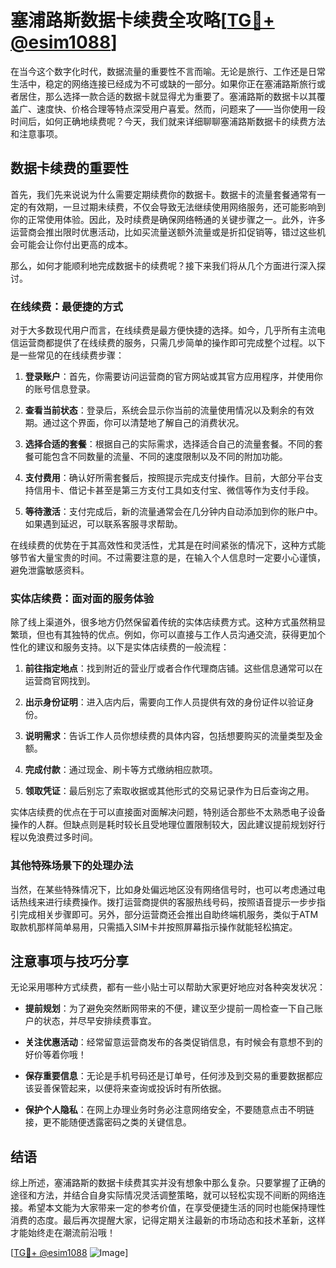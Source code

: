 # 塞浦路斯数据卡续费全攻略[[TG💪+ @esim1088](https://t.me/s/esim1088)]

在当今这个数字化时代，数据流量的重要性不言而喻。无论是旅行、工作还是日常生活中，稳定的网络连接已经成为不可或缺的一部分。如果你正在塞浦路斯旅行或者居住，那么选择一款合适的数据卡就显得尤为重要了。塞浦路斯的数据卡以其覆盖广、速度快、价格合理等特点深受用户喜爱。然而，问题来了——当你使用一段时间后，如何正确地续费呢？今天，我们就来详细聊聊塞浦路斯数据卡的续费方法和注意事项。

## 数据卡续费的重要性

首先，我们先来说说为什么需要定期续费你的数据卡。数据卡的流量套餐通常有一定的有效期，一旦过期未续费，不仅会导致无法继续使用网络服务，还可能影响到你的正常使用体验。因此，及时续费是确保网络畅通的关键步骤之一。此外，许多运营商会推出限时优惠活动，比如买流量送额外流量或是折扣促销等，错过这些机会可能会让你付出更高的成本。

那么，如何才能顺利地完成数据卡的续费呢？接下来我们将从几个方面进行深入探讨。

### 在线续费：最便捷的方式

对于大多数现代用户而言，在线续费是最方便快捷的选择。如今，几乎所有主流电信运营商都提供了在线续费的服务，只需几步简单的操作即可完成整个过程。以下是一些常见的在线续费步骤：

1. **登录账户**：首先，你需要访问运营商的官方网站或其官方应用程序，并使用你的账号信息登录。
   
2. **查看当前状态**：登录后，系统会显示你当前的流量使用情况以及剩余的有效期。通过这个界面，你可以清楚地了解自己的消费状况。

3. **选择合适的套餐**：根据自己的实际需求，选择适合自己的流量套餐。不同的套餐可能包含不同数量的流量、不同的速度限制以及不同的附加功能。

4. **支付费用**：确认好所需套餐后，按照提示完成支付操作。目前，大部分平台支持信用卡、借记卡甚至是第三方支付工具如支付宝、微信等作为支付手段。

5. **等待激活**：支付完成后，新的流量通常会在几分钟内自动添加到你的账户中。如果遇到延迟，可以联系客服寻求帮助。

在线续费的优势在于其高效性和灵活性，尤其是在时间紧张的情况下，这种方式能够节省大量宝贵的时间。不过需要注意的是，在输入个人信息时一定要小心谨慎，避免泄露敏感资料。

### 实体店续费：面对面的服务体验

除了线上渠道外，很多地方仍然保留着传统的实体店续费方式。这种方式虽然稍显繁琐，但也有其独特的优点。例如，你可以直接与工作人员沟通交流，获得更加个性化的建议和服务支持。以下是实体店续费的一般流程：

1. **前往指定地点**：找到附近的营业厅或者合作代理商店铺。这些信息通常可以在运营商官网找到。

2. **出示身份证明**：进入店内后，需要向工作人员提供有效的身份证件以验证身份。

3. **说明需求**：告诉工作人员你想续费的具体内容，包括想要购买的流量类型及金额。

4. **完成付款**：通过现金、刷卡等方式缴纳相应款项。

5. **领取凭证**：最后别忘了索取收据或其他形式的交易记录作为日后查询之用。

实体店续费的优点在于可以直接面对面解决问题，特别适合那些不太熟悉电子设备操作的人群。但缺点则是耗时较长且受地理位置限制较大，因此建议提前规划好行程以免浪费过多时间。

### 其他特殊场景下的处理办法

当然，在某些特殊情况下，比如身处偏远地区没有网络信号时，也可以考虑通过电话热线来进行续费操作。拨打运营商提供的客服热线号码，按照语音提示一步步指引完成相关步骤即可。另外，部分运营商还会推出自助终端机服务，类似于ATM取款机那样简单易用，只需插入SIM卡并按照屏幕指示操作就能轻松搞定。

## 注意事项与技巧分享

无论采用哪种方式续费，都有一些小贴士可以帮助大家更好地应对各种突发状况：

- **提前规划**：为了避免突然断网带来的不便，建议至少提前一周检查一下自己账户的状态，并尽早安排续费事宜。
  
- **关注优惠活动**：经常留意运营商发布的各类促销信息，有时候会有意想不到的好价等着你哦！

- **保存重要信息**：无论是手机号码还是订单号，任何涉及到交易的重要数据都应该妥善保管起来，以便将来查询或投诉时有所依据。

- **保护个人隐私**：在网上办理业务时务必注意网络安全，不要随意点击不明链接，更不能随便透露密码之类的关键信息。

## 结语

综上所述，塞浦路斯的数据卡续费其实并没有想象中那么复杂。只要掌握了正确的途径和方法，并结合自身实际情况灵活调整策略，就可以轻松实现不间断的网络连接。希望本文能为大家带来一定的参考价值，在享受便捷生活的同时也能保持理性消费的态度。最后再次提醒大家，记得定期关注最新的市场动态和技术革新，这样才能始终走在潮流前沿哦！

[[TG💪+ @esim1088](https://t.me/s/esim1088) ![Image](https://i.postimg.cc/4NQfJmqS/Snipaste-2025-05-13-00-14-12.png)]
